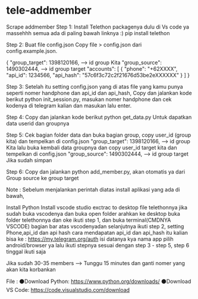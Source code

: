 # tele-addmember
Scrape addmember 
Step 1: Install Telethon packagenya dulu di Vs code ya massehhh semua ada di paling bawah linknya :) 
pip install telethon

Step 2: Buat file config.json Copy file > config.json dari config.example.json.

{
	"group_target": 1398120166, --> id group Kita
	"group_source": 1490302444, --> id group target
 	"accounts": [
		{
			"phone": "+62XXXX", 
			"api_id": 1234566,
			"api_hash": "57c6f3c72c2f21676d53be2eXXXXXX"
		}
	]
}

Step 3: Setelah itu setting  config.json yang di atas file yang kamu punya seperti nomer handphone dan api_id dan api_hash,
Copy dan jalankan kode berikut python init_session.py, masukan nomer handphone dan cek kodenya di telegram kalian dan masukan lalu enter.

Step 4: Copy dan jalankan kode berikut python get_data.py Untuk dapatkan data userid dan groupnya

Step 5: Cek bagian folder data dan buka bagian group, copy user_id (group kita) dan tempelkan di config.json  "group_target": 1398120166, --> id group Kita
lalu buka kembali data groupnya dan copy user_id target kita dan tempelkan di config.json "group_source": 1490302444, --> id group target Jika sudah simpan 

Step 6: Copy dan jalankan python add_member.py, akan otomatis ya dari Group source ke group target

Note : Sebelum menjalankan perintah diatas install aplikasi yang ada di bawah,

Install Python
Install vscode studio
exctrac to desktop file telethonnya
jika sudah buka vscodenya dan buka open folder arahkan ke desktop buka folder telethonnya dan oke
ikuti step 1, dan buka terminal(CMDNYA VSCODE) bagian bar atas vscodenyadan selanjutnya ikuti step 2,
setting Phone,api_id dan api hash cara mendapatan api_id dan api_hash itu kalian bisa ke : https://my.telegram.org/auth
isi datanya kya nama app pilih android/browser ya lalu ikuti stepnya sesuai dengan step 3 - step 5,
step 6 tinggal ikuti saja

Jika sudah 30-35 members --> Tunggu 15 minutes dan ganti nomer yang akan kita korbankan 


File :
⚫Download Python: https://www.python.org/downloads/
⚫Download VS Code: https://code.visualstudio.com/download


